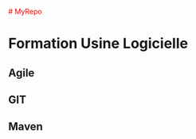 
<span style="color:red"> # MyRepo  </style>


# Formation Usine Logicielle
## Agile
## GIT
## Maven

